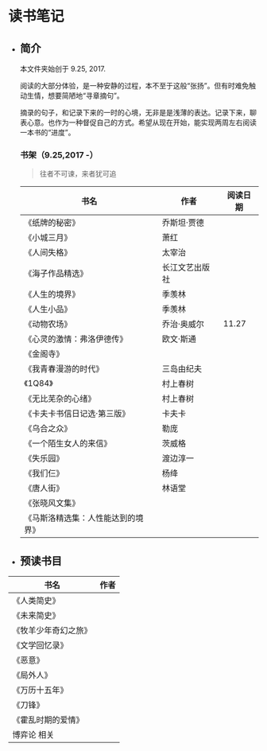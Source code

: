 # 读书笔记

- ## 简介

    本文件夹始创于 9.25, 2017.

    阅读的大部分体验，是一种安静的过程，本不至于这般“张扬”。但有时难免触动生情，想要简陋地“寻章摘句”。

    摘录的句子，和记录下来的一时的心境，无非是是浅薄的表达。记录下来，聊表心意。也作为一种督促自己的方式。希望从现在开始，能实现两周左右阅读一本书的“进度”。

    ### 书架（9.25,2017 -）
    > 往者不可谏，来者犹可追

    书名|作者|阅读日期
    ---|---|---
    《纸牌的秘密》|乔斯坦·贾德|
    《小城三月》|萧红|
    《人间失格》|太宰治|
    《海子作品精选》|长江文艺出版社|
    《人生的境界》|季羡林|
    《人生小品》|季羡林|
    《动物农场》|乔治·奥威尔|11.27
    《心灵的激情：弗洛伊德传》|欧文·斯通|
    《金阁寺》|
    《我青春漫游的时代》|三岛由纪夫|
    《1Q84》|村上春树|
    《无比芜杂的心绪》|村上春树|
    《卡夫卡书信日记选·第三版》|卡夫卡|
    《乌合之众》|勒庞|
    《一个陌生女人的来信》|茨威格|
    《失乐园》|渡边淳一|
    《我们仨》|杨绛|
    《唐人街》|林语堂|
    《张晓风文集》||
    《马斯洛精选集：人性能达到的境界》||

- ## 预读书目

书名|作者
---|---
《人类简史》|
《未来简史》|
《牧羊少年奇幻之旅》|
《文学回忆录》|
《恶意》|
《局外人》|
《万历十五年》|
《刀锋》|
《霍乱时期的爱情》|
博弈论 相关|
